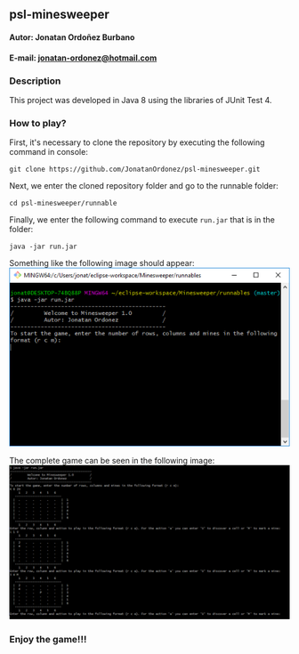 ## psl-minesweeper

#### **Autor:** Jonatan Ordoñez Burbano
#### **E-mail:** jonatan-ordonez@hotmail.com

### Description
This project was developed in Java 8 using the libraries of JUnit Test 4.

### How to play?
First, it's necessary to clone the repository by executing the following command in console:
```
git clone https://github.com/JonatanOrdonez/psl-minesweeper.git
```
Next, we enter the cloned repository folder and go to the runnable folder:
```
cd psl-minesweeper/runnable
```
Finally, we enter the following command to execute `run.jar` that is in the folder:
```
java -jar run.jar
```
Something like the following image should appear:
![](imgs/img1.PNG)

The complete game can be seen in the following image:
![](imgs/img.PNG)

### Enjoy the game!!!
